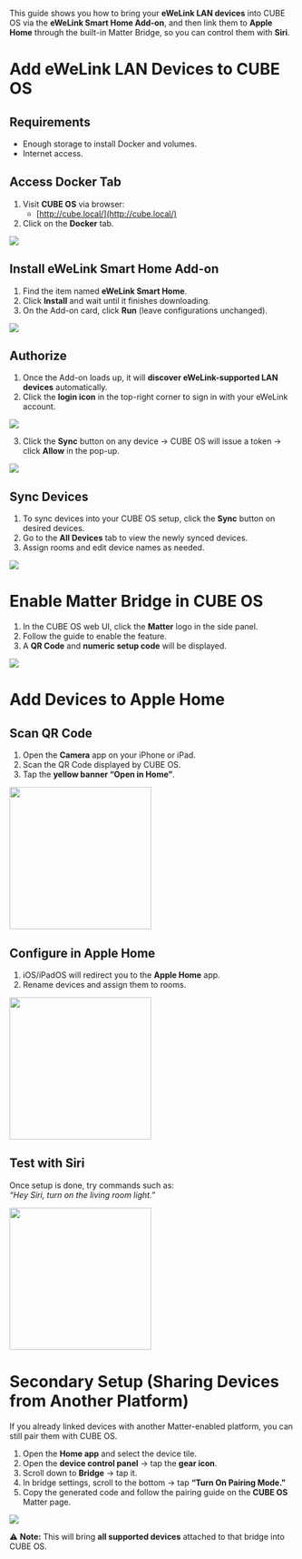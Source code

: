 

This guide shows you how to bring your **eWeLink LAN devices** into CUBE OS via the **eWeLink Smart Home Add-on**, and then link them to **Apple Home** through the built-in Matter Bridge, so you can control them with **Siri**.

# Add eWeLink LAN Devices to CUBE OS
## Requirements
+ Enough storage to install Docker and volumes.
+ Internet access.

## Access Docker Tab
1. Visit **CUBE OS** via browser:
    - [http://cube.local/](http://cube.local/)
2. Click on the **Docker** tab.

![](https://cdn.nlark.com/yuque/0/2025/png/55334511/1756200353403-43166ebc-3e35-4c37-844f-92e5e9e7462b.png)

## Install eWeLink Smart Home Add-on
1. Find the item named **eWeLink Smart Home**.
2. Click **Install** and wait until it finishes downloading.
3. On the Add-on card, click **Run** (leave configurations unchanged).

![](https://cdn.nlark.com/yuque/0/2025/png/55334511/1756200403741-bf983847-8cd6-4e4b-85d6-ae1494e2f4c4.png)

## Authorize
1. Once the Add-on loads up, it will **discover eWeLink-supported LAN devices** automatically.
2. Click the **login icon** in the top-right corner to sign in with your eWeLink account.

![](https://cdn.nlark.com/yuque/0/2025/png/55334511/1756200464474-595b2219-8f4e-4e49-947a-1cdb07c36f9f.png)

3. Click the **Sync** button on any device → CUBE OS will issue a token → click **Allow** in the pop-up.

![](https://cdn.nlark.com/yuque/0/2025/png/55334511/1756200522457-fe191b19-c7ee-400b-9235-e8ba371ff62d.png)

## Sync Devices
1. To sync devices into your CUBE OS setup, click the **Sync** button on desired devices.
2. Go to the **All Devices** tab to view the newly synced devices.
3. Assign rooms and edit device names as needed.

![](https://cdn.nlark.com/yuque/0/2025/png/55334511/1756200628778-b52b05dc-1d25-4732-be0c-21fbd49885b7.png)

# Enable Matter Bridge in CUBE OS
1. In the CUBE OS web UI, click the **Matter** logo in the side panel.
2. Follow the guide to enable the feature.
3. A **QR Code** and **numeric setup code** will be displayed.

![](https://cdn.nlark.com/yuque/0/2025/png/55334511/1756191031304-c42a48af-7543-4aff-b63c-db7cbc7fbd69.png)

# Add Devices to Apple Home
## Scan QR Code
1. Open the **Camera** app on your iPhone or iPad.
2. Scan the QR Code displayed by CUBE OS.
3. Tap the **yellow banner “Open in Home”**.

<img src="https://cdn.nlark.com/yuque/0/2025/png/55334511/1756191056816-8cab26fc-8dab-45cc-80bd-a656fc44f065.png" width="250">

## Configure in Apple Home
1. iOS/iPadOS will redirect you to the **Apple Home** app.
2. Rename devices and assign them to rooms.

<img src="https://cdn.nlark.com/yuque/0/2025/png/55334511/1756191096952-7f2c396a-4597-4b0d-8abb-77e712049d87.png" width="250">

## Test with Siri
Once setup is done, try commands such as:  
_“Hey Siri, turn on the living room light.”_

<img src="https://cdn.nlark.com/yuque/0/2025/png/55334511/1756191179361-224632e8-f2e1-40a1-b07c-e7fb00668323.png" width="250">

# Secondary Setup (Sharing Devices from Another Platform)
If you already linked devices with another Matter-enabled platform, you can still pair them with CUBE OS.

1. Open the **Home app** and select the device tile.
2. Open the **device control panel** → tap the **gear icon**.
3. Scroll down to **Bridge** → tap it.
4. In bridge settings, scroll to the bottom → tap **“Turn On Pairing Mode.”**
5. Copy the generated code and follow the pairing guide on the **CUBE OS** Matter page.

![](https://cdn.nlark.com/yuque/0/2025/jpeg/55334511/1756191336210-d9ae8e1f-7c23-401d-8c09-b078657b7408.jpeg)

⚠️ **Note:** This will bring **all supported devices** attached to that bridge into CUBE OS.





